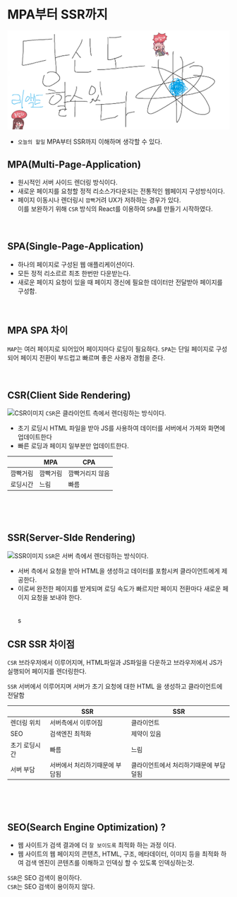 # MPA부터 SSR까지

![Alt text](../images/canIReactBG/%EB%8B%B9%EC%8B%A0%EB%8F%84%ED%95%A0%EC%88%98%EC%9E%88%EB%8B%A4%EB%A6%AC%EC%95%A1%ED%8A%B8.png)

- `오늘의 할일` MPA부터 SSR까지 이해하며 생각할 수 있다.

## MPA(Multi-Page-Application)

- 원시적인 서버 사이드 렌더링 방식이다.<br/>
- 새로운 페이지를 요청할 정적 리소스가다운되는 전통적인 웹페이지 구성방식이다.<br/>
- 페이지 이동시나 렌더링시 `깜빡`거려 UX가 저하하는 경우가 있다.<br/>
  이를 보완하기 위해 `CSR` 방식의 React를 이용하여 `SPA`를 만들기 시작하였다.
  <br/>
  <br/>
  <br/>

## SPA(Single-Page-Application)

- 하나의 페이지로 구성된 웹 애플리케이션이다.
- 모든 정적 리소르르 최초 한번만 다운받는다.
- 새로운 페이지 요청이 있을 때 페이지 갱신에 필요한 데이터만 전달받아 페이지를 구성함.
  <br/>
  <br/>
  <br/>

## MPA SPA 차이

`MAP`는 여러 페이지로 되어있어 페이지마다 로딩이 필요하다.
`SPA`는 단일 페이지로 구성되어 페이지 전환이 부드럽고 빠르며 좋은 사용자 경험을 준다.
<br/>
<br/>
<br/>

## CSR(Client Side Rendering)

![CSR이미지](https://teamsparta.notion.site/image/https%3A%2F%2Fs3-us-west-2.amazonaws.com%2Fsecure.notion-static.com%2F69235b09-b574-4d24-8325-834adfa59bd4%2FUntitled.png?table=block&id=6125c06d-8155-4bf4-9b08-05d5e390e58b&spaceId=83c75a39-3aba-4ba4-a792-7aefe4b07895&width=1760&userId=&cache=v2)
`CSR`은 클라이언트 측에서 렌더링하는 방식이다.<br/>

- 초기 로딩시 HTML 파일을 받아 JS를 사용하여 데이터를 서버에서 가져와 화면에 업데이트한다
- 빠른 로딩과 페이지 일부분만 업데이트한다.

|          | MPA      | CPA             |
| -------- | -------- | --------------- |
| 깜빡거림 | 깜빡거림 | 깜빡거리지 않음 |
| 로딩시간 | 느림     | 빠름            |

  <br/>
  <br/>
  <br/>

## SSR(Server-SIde Rendering)

![SSR이미지](https://teamsparta.notion.site/image/https%3A%2F%2Fs3-us-west-2.amazonaws.com%2Fsecure.notion-static.com%2Fbe6f8f03-e11d-47e1-b386-e59522d29881%2FUntitled.png?table=block&id=8bda4e42-f150-4bc4-a573-0d080ac20330&spaceId=83c75a39-3aba-4ba4-a792-7aefe4b07895&width=1760&userId=&cache=v2)
`SSR`은 서버 측에서 렌더링하는 방식이다.

- 서버 측에서 요청을 받아 HTML을 생성하고 데이터를 포함시켜 클라이언트에게 제공한다.
- 이로써 완전한 페이지를 받게되며 로딩 속도가 빠르지만 페이지 전환마다 새로운 페이지 요청을 보내야 한다.
  <br/>
  <br/>
  <br/>
  s

## CSR SSR 차이점

`CSR` 브라우저에서 이루어지며, HTML파일과 JS파일을 다운하고 브라우저에서 JS가 실행되어 페이지를 렌더링한다.

`SSR` 서버에서 이루어지며 서버가 초기 요청에 대한 HTML 을 생성하고 클라이언트에 전달함

|               | SSR                            | SSR                                    |
| ------------- | ------------------------------ | -------------------------------------- |
| 렌더링 위치   | 서버측에서 이루어짐            | 클라이언트                             |
| SEO           | 검색엔진 최적화                | 제약이 있음                            |
| 초기 로딩시간 | 빠름                           | 느림                                   |
| 서버 부담     | 서버에서 처리하기때문에 부담됨 | 클라이언트에서 처리하기때문에 부담덜됨 |

<br/>
<br/>
<br/>

## SEO(Search Engine Optimization) ?

- 웹 사이트가 검색 결과에 더 `잘 보이도록` 최적화 하는 과정 이다.
- 웹 사이트의 웹 페이지의 콘텐츠, HTML, 구조, 메타데이터, 이미지 등을 최적화 하여 검색 엔진이 콘텐츠를 이해하고 인덱싱 할 수 있도록 인덱싱하는것.

`SSR`은 SEO 검색이 용이하다.<br/>
`CSR`는 SEO 검색이 용이하지 않다.
